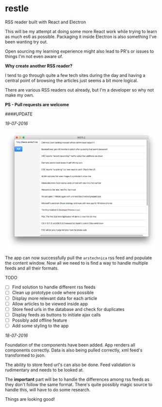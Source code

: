 # restle
RSS reader built with React and Electron

This will be my attempt at doing some more React work while trying to learn as much es6 as possible. Packaging it inside Electron is also something I've been wanting try out.

Open sourcing my learning experience might also lead to PR's or issues to things I'm not even aware of. 

**Why create another RSS reader?**

I tend to go through quite a few tech sites during the day and having a central point of browsing the articles just seems a bit more logical.

There are various RSS readers out already, but I'm a developer so why not make my own.

**PS - Pull requests are welcome**

####UPDATE

*19-07-2016*

![screenshot](https://github.com/garethnic/restle/blob/master/public/screenshots/2016-07-19.png "19-07-2016")

The app can now successfully pull the `arstechnica` rss feed and populate the content window. Now all we need to is find a way to handle multiple feeds and all their formats.

TODO

- [ ] Find solution to handle different rss feeds
- [ ] Clean up prototype code where possible
- [ ] Display more relevant data for each article
- [ ] Allow articles to be viewed inside app
- [ ] Store feed urls in the database and check for duplicates
- [ ] Display feeds as buttons to initiate ajax calls
- [ ] Possibly add offline feature
- [ ] Add some styling to the app

*18-07-2016*

Foundation of the components have been added. App renders all components correctly. Data is also being pulled correctly, xml feed's transformed to json.

The ability to store feed url's can also be done. Feed validation is rudimentary and needs to be looked at.

The **important** part will be to handle the differences among rss feeds as they don't follow the same format. There's quite possibly magic source to handle this, will have to do some research.

Things are looking good!
